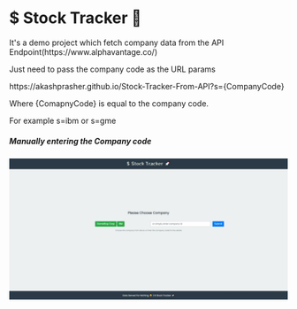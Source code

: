 <h1>$ Stock Tracker 🚀</h1>
<p>
	It's a demo project which fetch company data from the API
	Endpoint(https://www.alphavantage.co/)
</p>
<p>Just need to pass the company code as the URL params</p>
		https://akashprasher.github.io/Stock-Tracker-From-API?s={CompanyCode}
<p>Where {ComapnyCode} is equal to the company code.</p>
<p>For example s=ibm or s=gme</p>

<h5>Manually entering the Company code</h5>
<img src="./assets/img1.jpg">
